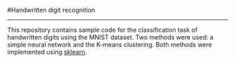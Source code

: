 #Handwritten digit recognition
***
This repository contains sample code for the classification task of handwritten digits using the MNIST dataset.
Two methods were used: a simple neural network and the K-means clustering. Both methods were implemented using [sklearn](https://scikit-learn.org/stable/).
